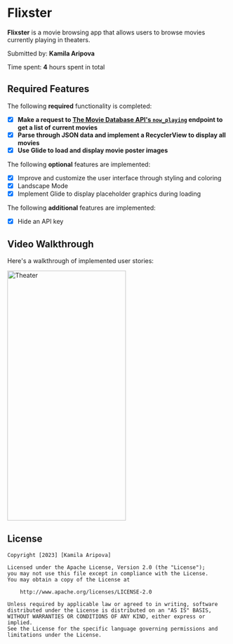 # Flixster
**Flixster** is a movie browsing app that allows users to browse movies currently playing in theaters.

Submitted by: **Kamila Aripova**

Time spent: **4** hours spent in total

## Required Features

The following **required** functionality is completed:

- [X] **Make a request to [The Movie Database API's `now_playing`](https://developers.themoviedb.org/3/movies/get-now-playing) endpoint to get a list of current movies**
- [X] **Parse through JSON data and implement a RecyclerView to display all movies**
- [X] **Use Glide to load and display movie poster images**

The following **optional** features are implemented:

- [X] Improve and customize the user interface through styling and coloring
- [X] Landscape Mode
- [X] Implement Glide to display placeholder graphics during loading
  
The following **additional** features are implemented:

- [X] Hide an API key

## Video Walkthrough

Here's a walkthrough of implemented user stories:

<img src='https://i.imgur.com/1vfusbH.gif' title='Movie' width='270' height='570' alt='Theater' />


## License

    Copyright [2023] [Kamila Aripova]

    Licensed under the Apache License, Version 2.0 (the "License");
    you may not use this file except in compliance with the License.
    You may obtain a copy of the License at

        http://www.apache.org/licenses/LICENSE-2.0

    Unless required by applicable law or agreed to in writing, software
    distributed under the License is distributed on an "AS IS" BASIS,
    WITHOUT WARRANTIES OR CONDITIONS OF ANY KIND, either express or implied.
    See the License for the specific language governing permissions and
    limitations under the License.
